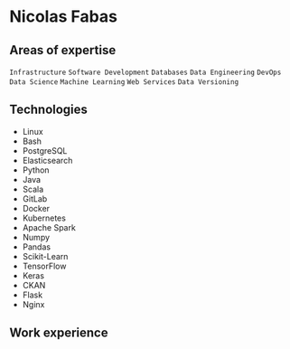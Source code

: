 # Nicolas Fabas


## Areas of expertise

`Infrastructure` `Software Development` `Databases` `Data Engineering` `DevOps` `Data Science` `Machine Learning` `Web Services` `Data Versioning`

## Technologies

- Linux
- Bash
- PostgreSQL
- Elasticsearch
- Python
- Java
- Scala
- GitLab
- Docker
- Kubernetes
- Apache Spark
- Numpy
- Pandas
- Scikit-Learn
- TensorFlow
- Keras
- CKAN
- Flask
- Nginx

## Work experience


